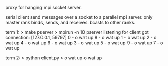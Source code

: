 proxy for hanging mpi socket server.

serial client send messages over a socket to a parallel mpi server.
only master rank binds, sends, and receives. bcasts to other ranks.

term 1:
    > make pserver
    > mpirun -n 10 pserver
    listening for client
    got connection: [127.0.0.1, 59797]
    0 - o wat up
    8 - o wat up
    1 - o wat up
    2 - o wat up
    4 - o wat up
    6 - o wat up
    3 - o wat up
    5 - o wat up
    9 - o wat up
    7 - o wat up

term 2:
    > python client.py
    > o wat up
    o wat up
